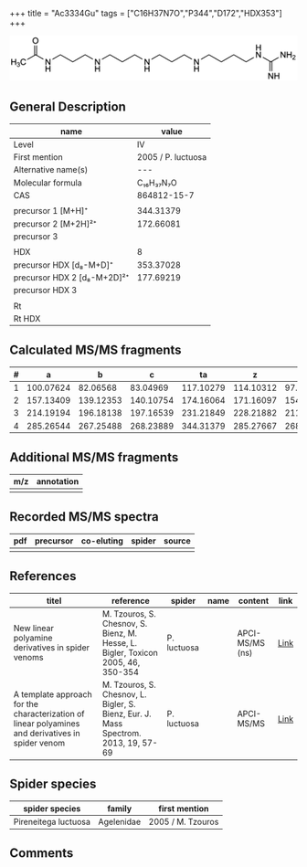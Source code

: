 +++
title = "Ac3334Gu"
tags = ["C16H37N7O","P344","D172","HDX353"]
+++

![](/img/Ac3334Gu.png)

## General Description

| name                        | value              |
|-----------------------------|--------------------|
| Level                       | IV                 |
| First mention               | 2005 / P. luctuosa |
| Alternative name(s)         | ---                |
| Molecular formula           | C₁₆H₃₇N₇O          |
| CAS                         | 864812-15-7        |
|                             |                    |
| precursor 1 [M+H]⁺          | 344.31379          |
| precursor 2 [M+2H]²⁺        | 172.66081          |
| precursor 3                 |                    |
|                             |                    |
| HDX                         | 8                  |
| precursor HDX   [d₈-M+D]⁺   | 353.37028          |
| precursor HDX 2 [d₈-M+2D]²⁺ | 177.69219          |
| precursor HDX 3             |                    |
|                             |                    |
| Rt                          |                    |
| Rt HDX                      |                    |

## Calculated MS/MS fragments

| # | a         | b         | c         | ta        | z         | y         | tz        |
|---|-----------|-----------|-----------|-----------|-----------|-----------|-----------|
| 1 | 100.07624 | 82.06568  | 83.04969  | 117.10279 | 114.10312 | 97.07657  | 131.12967 |
| 2 | 157.13409 | 139.12353 | 140.10754 | 174.16064 | 171.16097 | 154.13442 | 188.18752 |
| 3 | 214.19194 | 196.18138 | 197.16539 | 231.21849 | 228.21882 | 211.19227 | 245.24537 |
| 4 | 285.26544 | 267.25488 | 268.23889 | 344.31379 | 285.27667 | 268.25012 | 302.30322 |

## Additional MS/MS fragments

| m/z | annotation |
|-----|------------|
|     |            |

## Recorded MS/MS spectra

| pdf | precursor | co-eluting | spider | source |
|-----|-----------|------------|--------|--------|
|     |           |            |        |        |

## References

| titel                                                                                             | reference                                                                           | spider      | name | content         | link                                                  |
|---------------------------------------------------------------------------------------------------|-------------------------------------------------------------------------------------|-------------|------|-----------------|-------------------------------------------------------|
| New linear polyamine derivatives in spider venoms                                                 | M. Tzouros, S. Chesnov, S. Bienz, M. Hesse, L. Bigler, Toxicon 2005, 46, 350-354    | P. luctuosa |      | APCI-MS/MS (ns) | [Link](https://doi.org/10.1016/j.toxicon.2005.04.018) |
| A template approach for the characterization of linear polyamines and derivatives in spider venom | M. Tzouros, S. Chesnov, L. Bigler, S. Bienz, Eur. J. Mass Spectrom. 2013, 19, 57-69 | P. luctuosa |      | APCI-MS/MS      | [Link](https://doi.org/10.1255/ejms.1213)             |

## Spider species

| spider species       | family     | first mention     |
|----------------------|------------|-------------------|
| Pireneitega luctuosa | Agelenidae | 2005 / M. Tzouros |

## Comments